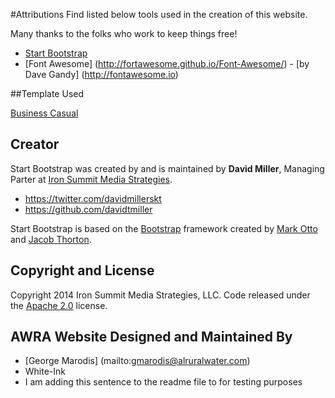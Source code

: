 #Attributions
Find listed below tools used in the creation of this website.
 
Many thanks to the folks who work to keep things free!
 
* [Start Bootstrap](http://startbootstrap.com/)
* [Font Awesome] (http://fortawesome.github.io/Font-Awesome/) - [by Dave Gandy] (http://fontawesome.io)

##Template Used

[Business Casual](http://startbootstrap.com/template-overviews/business-casual/)

## Creator

Start Bootstrap was created by and is maintained by **David Miller**, Managing Parter at [Iron Summit Media Strategies](http://www.ironsummitmedia.com/).

* https://twitter.com/davidmillerskt
* https://github.com/davidtmiller

Start Bootstrap is based on the [Bootstrap](http://getbootstrap.com/) framework created by [Mark Otto](https://twitter.com/mdo) and [Jacob Thorton](https://twitter.com/fat).

## Copyright and License

Copyright 2014 Iron Summit Media Strategies, LLC. Code released under the [Apache 2.0](https://github.com/IronSummitMedia/startbootstrap-business-casual/blob/gh-pages/LICENSE) license.

## AWRA Website Designed and Maintained By
* [George Marodis] (mailto:gmarodis@alruralwater.com)
* White-Ink
* I am adding this sentence to the readme file to for testing purposes

